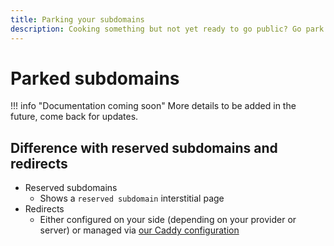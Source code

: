 ```yaml
---
title: Parking your subdomains
description: Cooking something but not yet ready to go public? Go park your subdomain
---
```


# Parked subdomains

!!! info "Documentation coming soon"
    More details to be added in the future, come back for updates.

## Difference with reserved subdomains and redirects

* Reserved subdomains
    * Shows a `reserved subdomain` interstitial page
* Redirects
    * Either configured on your side (depending on your provider or server)
    or managed via [our Caddy configuration][proxyparty]

[proxyparty]: https://github.com/recaptime-dev/proxypartylab
